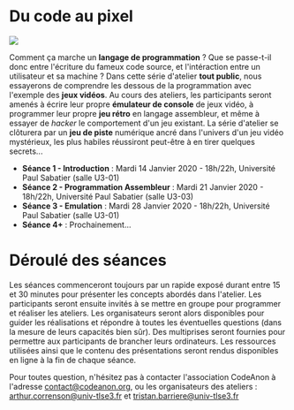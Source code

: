 # Du code au pixel

![](https://upload.wikimedia.org/wikipedia/commons/a/a1/Borne_arcade_pixel.png)

Comment ça marche un **langage de programmation** ? Que se passe-t-il donc entre l'écriture du fameux code source, et l'intéraction entre un utilisateur et sa machine ? Dans cette série d'atelier **tout public**, nous essayerons de comprendre les dessous de la programmation avec l'exemple des **jeux vidéos**. Au cours des ateliers, les participants seront amenés à écrire leur propre **émulateur de console** de jeux vidéo, à programmer leur propre **jeu rétro** en langage assembleur, et même à essayer de *hacker* le comportement d'un jeu existant. La série d'atelier se clôturera par un **jeu de piste** numérique ancré dans l'univers d'un jeu vidéo mystérieux, les plus habiles réussiront peut-être à en tirer quelques secrets...

+ **Séance 1 - Introduction** : Mardi 14 Janvier 2020 - 18h/22h, Université Paul Sabatier (salle U3-01) 
+ **Séance 2 - Programmation Assembleur** : Mardi 21 Janvier 2020 - 18h/22h, Université Paul Sabatier (salle U3-03)
+ **Séance 3 - Emulation** : Mardi 28 Janvier 2020 - 18h/22h, Université Paul Sabatier (salle U3-01)
+ **Séance 4+** : Prochainement...

# Déroulé des séances

Les séances commenceront toujours par un rapide exposé durant entre 15 et 30 minutes pour présenter les concepts abordés dans l'atelier. Les participants seront ensuite invités à se mettre en groupe pour programmer et réaliser les ateliers. Les organisateurs seront alors disponibles pour guider les réalisations et répondre à toutes les éventuelles questions (dans la mesure de leurs capacités bien sûr). Des multiprises seront fournies pour permettre aux participants de brancher leurs ordinateurs. Les ressources utilisées ainsi que le contenu des présentations seront rendus disponibles en ligne à la fin de chaque séance.


Pour toutes question, n'hésitez pas à contacter l'association CodeAnon à l'adresse [contact@codeanon.org](mailto:contact@codeanon.org), ou les organisateurs des ateliers : [arthur.correnson@univ-tlse3.fr](arthur.correnson@univ-tlse3.fr) et [tristan.barriere@univ-tlse3.fr](tristan.barriere@univ-tlse3.fr)
